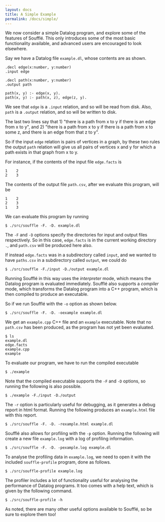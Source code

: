 ```yaml
---
layout: docs
title: A Simple Example
permalink: /docs/simple/
---
```


We now consider a simple Datalog program, and explore some of the features of Soufflé. This only introduces some of the most basic functionality available, and advanced users are encouraged to look elsewhere.

Say we have a Datalog file `example.dl`, whose contents are as shown.

~~~
.decl edge(x:number, y:number)
.input edge

.decl path(x:number, y:number)
.output path

path(x, y) :- edge(x, y).
path(x, y) :- path(x, z), edge(z, y).
~~~

We see that `edge` is a `.input` relation, and so will be read from disk. Also, `path` is a `.output` relation, and so will be written to disk.

The last two lines say that 1) "there is a path from x to y if there is an edge from x to y", and 2) "there is a path from x to y if there is a path from x to some z, and there is an edge from that z to y".

So if the input `edge` relation is pairs of vertices in a graph, by these two rules the output `path` relation will give us all pairs of vertices x and y for which a path exists in that graph from x to y.

For instance, if the contents of the input file `edge.facts` is

~~~
1    2
2    3
~~~

The contents of the output file `path.csv`, after we evaluate this program, will be

~~~
1    2
2    3
1    3
~~~

We can evaluate this program by running

~~~
$ ./src/souffle -F. -D. example.dl
~~~

The `-F` and `-D` options specify the directories for input and output files respectively. So in this case, `edge.facts` is in the current working directory `.`, and `path.csv` will be produced here also.

If instead `edge.facts` was in a subdirectory called `input`, and we wanted to have `paths.csv` in a subdirectory called `output`, we could do

~~~
$ ./src/souffle -F./input -D./output example.dl
~~~

Running Soufflé in this way uses the *interpreter* mode, which means the Datalog program is evaluated immediately. Soufflé also supports a *compiler* mode, which transforms the Datalog program into a C++ program, which is then compiled to produce an executable.

So if we run Soufflé with the `-o` option as shown below.

~~~
$ ./src/souffle -F. -D. -oexample example.dl
~~~

We get an `example.cpp` C++ file and an `example` executable. Note that no `path.csv` has been produced, as the program has not yet been evaluated.

~~~
$ ls
example.dl
edge.facts
example.cpp
example
~~~

To evaluate our program, we have to run the compiled executable

~~~
$ ./example
~~~

Note that the compiled executable supports the `-F` and `-D` options, so running the following is also possible.

~~~
$ ./example -F./input -D./output
~~~

The `-r` option is particularly useful for debugging, as it generates a debug report in html format. Running the following produces an `example.html` file with this report.

~~~
$ ./src/souffle -F. -D. -rexample.html example.dl
~~~

 Soufflé also allows for profiling with the `-p` option. Running the following will create a new file `example.log` with a log of profiling information.

~~~
$ ./src/souffle -F. -D. -pexample.log example.dl
~~~

To analyse the profiling data in `example.log`, we need to open it with the included `souffle-profile` program, done as follows.

~~~
$ ./src/souffle-profile example.log
~~~

The profiler includes a lot of functionality useful for analysing the performance of Datalog programs. It too comes with a help text, which is given by the following command.

~~~
$ ./src/souffle-profile -h
~~~

As noted, there are many other useful options available to Soufflé, so be sure to explore them too!
